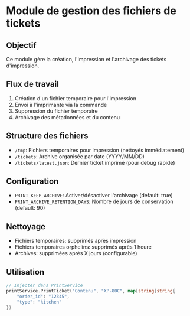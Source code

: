# Module de gestion des fichiers de tickets

## Objectif
Ce module gère la création, l'impression et l'archivage des tickets d'impression.

## Flux de travail
1. Création d'un fichier temporaire pour l'impression
2. Envoi à l'imprimante via la commande
3. Suppression du fichier temporaire
4. Archivage des métadonnées et du contenu

## Structure des fichiers
- `/tmp`: Fichiers temporaires pour impression (nettoyés immédiatement)
- `/tickets`: Archive organisée par date (YYYY/MM/DD)
- `/tickets/latest.json`: Dernier ticket imprimé (pour debug rapide)

## Configuration
- `PRINT_KEEP_ARCHIVE`: Activer/désactiver l'archivage (default: true)
- `PRINT_ARCHIVE_RETENTION_DAYS`: Nombre de jours de conservation (default: 90)

## Nettoyage
- Fichiers temporaires: supprimés après impression
- Fichiers temporaires orphelins: supprimés après 1 heure
- Archives: supprimées après X jours (configurable)

## Utilisation
```go
// Injecter dans PrintService
printService.PrintTicket("Contenu", "XP-80C", map[string]string{
    "order_id": "12345",
    "type": "kitchen"
})
```